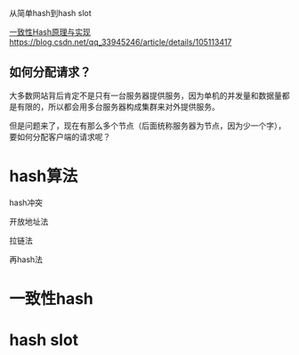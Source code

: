 从简单hash到hash slot

[一致性Hash原理与实现](https://www.jianshu.com/p/528ce5cd7e8f)
https://blog.csdn.net/qq_33945246/article/details/105113417

## 如何分配请求？

大多数网站背后肯定不是只有一台服务器提供服务，因为单机的并发量和数据量都是有限的，所以都会用多台服务器构成集群来对外提供服务。

但是问题来了，现在有那么多个节点（后面统称服务器为节点，因为少一个字），要如何分配客户端的请求呢？

# hash算法

hash冲突

开放地址法

拉链法

再hash法

# 一致性hash

# hash slot

